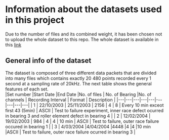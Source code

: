 # Information about the datasets used in this project
Due to the number of files and its combined weight, it has been chosen not to
upload the whole dataset to this repo. The whole dataset is available in this 
[link](https://ti.arc.nasa.gov/tech/dash/groups/pcoe/prognostic-data-repository/#bearing)
## General info of the dataset  
The dataset is composed of three different data packets that are divided into many files which
contains exactly 20 480 points recorded every 1 second at a sampling rate of 20kHz.
The next table shows the general features of each set.  
|Set number   |Start Date   |End Date   |No. of files   | No. of Bearing   |No. of channels   | Recording Interval  | Format  | Description  |
|---|---|---|---|---|---|---|---|---|
| 1  | 22/10/2003  | 25/11/2003  | 2156  | 4  | 8  | Every 10 min exceot first 43 (5min)  | ASCII  |  Test to failure experiment, inner race defect ocurred in bearing 3 and roller element defect in bearing 4 |
| 2  | 12/02/2004  | 19/02/2003  | 984  | 4  | 4  | 10 min   | ASCII  | Test to failure, outer race failure occured in bearing 1  |
| 3 | 4/03/2004 |4/04/2004 |4448 |4 |4 |10 min |ASCII | Test to failure, outer race failure ocurred in bearing 3 |
